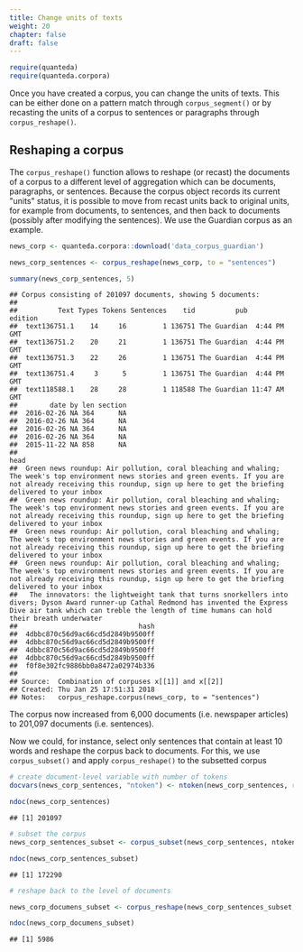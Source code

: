 ```yaml
---
title: Change units of texts
weight: 20
chapter: false
draft: false
---
```




```r
require(quanteda)
require(quanteda.corpora)
```

Once you have created a corpus, you can change the units of texts. This can be either done on a pattern match through `corpus_segment()` or by recasting the units of a corpus to sentences or paragraphs through `corpus_reshape()`.


## Reshaping a corpus

The `corpus_reshape()` function allows to reshape (or recast) the documents of a corpus to a different level of aggregation which can be documents, paragraphs, or sentences. Because the corpus object records its current "units" status, it is possible to move from recast units back to original units, for example from documents, to sentences, and then back to documents (possibly after modifying the sentences). We use the Guardian corpus as an example.


```r
news_corp <- quanteda.corpora::download('data_corpus_guardian')

news_corp_sentences <- corpus_reshape(news_corp, to = "sentences")

summary(news_corp_sentences, 5)
```

```
## Corpus consisting of 201097 documents, showing 5 documents:
## 
##          Text Types Tokens Sentences    tid          pub      edition
##  text136751.1    14     16         1 136751 The Guardian  4:44 PM GMT
##  text136751.2    20     21         1 136751 The Guardian  4:44 PM GMT
##  text136751.3    22     26         1 136751 The Guardian  4:44 PM GMT
##  text136751.4     3      5         1 136751 The Guardian  4:44 PM GMT
##  text118588.1    28     28         1 118588 The Guardian 11:47 AM GMT
##        date by len section
##  2016-02-26 NA 364      NA
##  2016-02-26 NA 364      NA
##  2016-02-26 NA 364      NA
##  2016-02-26 NA 364      NA
##  2015-11-22 NA 858      NA
##                                                                                                                                                                                                                               head
##  Green news roundup: Air pollution, coral bleaching and whaling; The week's top environment news stories and green events. If you are not already receiving this roundup, sign up here to get the briefing delivered to your inbox
##  Green news roundup: Air pollution, coral bleaching and whaling; The week's top environment news stories and green events. If you are not already receiving this roundup, sign up here to get the briefing delivered to your inbox
##  Green news roundup: Air pollution, coral bleaching and whaling; The week's top environment news stories and green events. If you are not already receiving this roundup, sign up here to get the briefing delivered to your inbox
##  Green news roundup: Air pollution, coral bleaching and whaling; The week's top environment news stories and green events. If you are not already receiving this roundup, sign up here to get the briefing delivered to your inbox
##   The innovators: the lightweight tank that turns snorkellers into divers; Dyson Award runner-up Cathal Redmond has invented the Express Dive air tank which can treble the length of time humans can hold their breath underwater
##                              hash
##  4dbbc870c56d9ac66cd5d2849b9500ff
##  4dbbc870c56d9ac66cd5d2849b9500ff
##  4dbbc870c56d9ac66cd5d2849b9500ff
##  4dbbc870c56d9ac66cd5d2849b9500ff
##  f0f8e302fc9886bb0a8472a02974b336
## 
## Source:  Combination of corpuses x[[1]] and x[[2]]
## Created: Thu Jan 25 17:51:31 2018
## Notes:   corpus_reshape.corpus(news_corp, to = "sentences")
```

The corpus now increased from 6,000 documents (i.e. newspaper articles) to 201,097 documents (i.e. sentences).

Now we could, for instance, select only sentences that contain at least 10 words and reshape the corpus back to documents. For this, we use `corpus_subset()` and apply `corpus_reshape()` to the subsetted corpus


```r
# create document-level variable with number of tokens
docvars(news_corp_sentences, "ntoken") <- ntoken(news_corp_sentences, remove_punct = TRUE)

ndoc(news_corp_sentences)
```

```
## [1] 201097
```

```r
# subset the corpus
news_corp_sentences_subset <- corpus_subset(news_corp_sentences, ntoken >= 10)

ndoc(news_corp_sentences_subset)
```

```
## [1] 172290
```

```r
# reshape back to the level of documents

news_corp_documens_subset <- corpus_reshape(news_corp_sentences_subset, to = "documents")

ndoc(news_corp_documens_subset)
```

```
## [1] 5986
```

